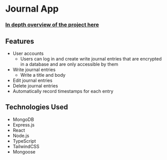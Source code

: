 # Journal App

### [In depth overview of the project here](https://www.raglandconnor.com/projects/journal-app)

## Features

-   User accounts
    -   Users can log in and create write journal entries that are encrypted in a database and are only accessible by them
-   Write journal entries
    -   Write a title and body
-   Edit journal entries
-   Delete journal entries
-   Automatically record timestamps for each entry

## Technologies Used

-   MongoDB
-   Express.js
-   React
-   Node.js
-   TypeScript
-   TailwindCSS
-   Mongoose
